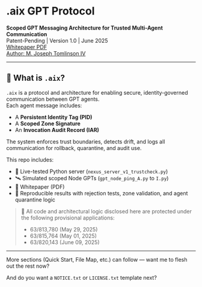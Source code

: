 # .aix GPT Protocol

**Scoped GPT Messaging Architecture for Trusted Multi-Agent Communication**  
Patent-Pending | Version 1.0 | June 2025  
[Whitepaper PDF](./Scoped_GPT_Messaging_aix_WhitePaper_v1.0.pdf)  
[Author: M. Joseph Tomlinson IV]([https://www.linkedin.com/in/mjtiv](https://www.linkedin.com/in/m-joseph-tomlinson-iv-ph-d-14373b78/))

---

## 🧬 What is `.aix`?

`.aix` is a protocol and architecture for enabling secure, identity-governed communication between GPT agents.  
Each agent message includes:

- A **Persistent Identity Tag (PID)**
- A **Scoped Zone Signature**
- An **Invocation Audit Record (IAR)**

The system enforces trust boundaries, detects drift, and logs all communication for rollback, quarantine, and audit use.

This repo includes:

- 🔐 Live-tested Python server (`nexus_server_v1_trustcheck.py`)
- 🛰️ Simulated scoped Node GPTs (`gpt_node_ping_A.py` to `I.py`)
- 🧾 Whitepaper (PDF)
- 🧪 Reproducible results with rejection tests, zone validation, and agent quarantine logic

> 🚨 All code and architectural logic disclosed here are protected under the following provisional applications:
> - 63/813,780 (May 29, 2025)  
> - 63/815,764 (May 01, 2025)  
> - 63/820,143 (June 09, 2025)

---

More sections (Quick Start, File Map, etc.) can follow — want me to flesh out the rest now?

And do you want a `NOTICE.txt` or `LICENSE.txt` template next?
